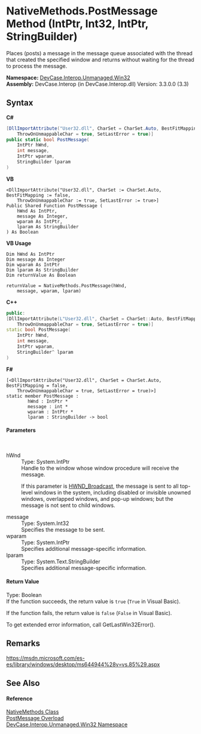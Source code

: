 # NativeMethods.PostMessage Method (IntPtr, Int32, IntPtr, StringBuilder)
 

Places (posts) a message in the message queue associated with the thread that created the specified window and returns without waiting for the thread to process the message.

**Namespace:**&nbsp;<a href="N_DevCase_Interop_Unmanaged_Win32">DevCase.Interop.Unmanaged.Win32</a><br />**Assembly:**&nbsp;DevCase.Interop (in DevCase.Interop.dll) Version: 3.3.0.0 (3.3)

## Syntax

**C#**<br />
``` C#
[DllImportAttribute("User32.dll", CharSet = CharSet.Auto, BestFitMapping = false, 
	ThrowOnUnmappableChar = true, SetLastError = true)]
public static bool PostMessage(
	IntPtr hWnd,
	int message,
	IntPtr wparam,
	StringBuilder lparam
)
```

**VB**<br />
``` VB
<DllImportAttribute("User32.dll", CharSet := CharSet.Auto, BestFitMapping := false, 
	ThrowOnUnmappableChar := true, SetLastError := true>]
Public Shared Function PostMessage ( 
	hWnd As IntPtr,
	message As Integer,
	wparam As IntPtr,
	lparam As StringBuilder
) As Boolean
```

**VB Usage**<br />
``` VB Usage
Dim hWnd As IntPtr
Dim message As Integer
Dim wparam As IntPtr
Dim lparam As StringBuilder
Dim returnValue As Boolean

returnValue = NativeMethods.PostMessage(hWnd, 
	message, wparam, lparam)
```

**C++**<br />
``` C++
public:
[DllImportAttribute(L"User32.dll", CharSet = CharSet::Auto, BestFitMapping = false, 
	ThrowOnUnmappableChar = true, SetLastError = true)]
static bool PostMessage(
	IntPtr hWnd, 
	int message, 
	IntPtr wparam, 
	StringBuilder^ lparam
)
```

**F#**<br />
``` F#
[<DllImportAttribute("User32.dll", CharSet = CharSet.Auto, BestFitMapping = false, 
	ThrowOnUnmappableChar = true, SetLastError = true)>]
static member PostMessage : 
        hWnd : IntPtr * 
        message : int * 
        wparam : IntPtr * 
        lparam : StringBuilder -> bool 

```


#### Parameters
&nbsp;<dl><dt>hWnd</dt><dd>Type: System.IntPtr<br />Handle to the window whose window procedure will receive the message. 

 If this parameter is <a href="T_DevCase_Interop_Unmanaged_Win32_Enums_WindowMessages">HWND_Broadcast</a>, the message is sent to all top-level windows in the system, including disabled or invisible unowned windows, overlapped windows, and pop-up windows; but the message is not sent to child windows.</dd><dt>message</dt><dd>Type: System.Int32<br />Specifies the message to be sent.</dd><dt>wparam</dt><dd>Type: System.IntPtr<br />Specifies additional message-specific information.</dd><dt>lparam</dt><dd>Type: System.Text.StringBuilder<br />Specifies additional message-specific information.</dd></dl>

#### Return Value
Type: Boolean<br />If the function succeeds, the return value is `true` (`True` in Visual Basic). 

 If the function fails, the return value is `false` (`False` in Visual Basic). 

 To get extended error information, call GetLastWin32Error().

## Remarks
<a href="https://msdn.microsoft.com/es-es/library/windows/desktop/ms644944%28v=vs.85%29.aspx" target="_blank">https://msdn.microsoft.com/es-es/library/windows/desktop/ms644944%28v=vs.85%29.aspx</a>

## See Also


#### Reference
<a href="T_DevCase_Interop_Unmanaged_Win32_NativeMethods">NativeMethods Class</a><br /><a href="Overload_DevCase_Interop_Unmanaged_Win32_NativeMethods_PostMessage">PostMessage Overload</a><br /><a href="N_DevCase_Interop_Unmanaged_Win32">DevCase.Interop.Unmanaged.Win32 Namespace</a><br />